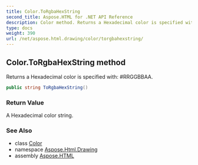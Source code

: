 ```yaml
---
title: Color.ToRgbaHexString
second_title: Aspose.HTML for .NET API Reference
description: Color method. Returns a Hexadecimal color is specified with RRGGBBAA
type: docs
weight: 390
url: /net/aspose.html.drawing/color/torgbahexstring/
---
```

## Color.ToRgbaHexString method

Returns a Hexadecimal color is specified with: #RRGGBBAA.

```csharp
public string ToRgbaHexString()
```

### Return Value

A Hexadecimal color string.

### See Also

* class [Color](../)
* namespace [Aspose.Html.Drawing](../../../aspose.html.drawing/)
* assembly [Aspose.HTML](../../../)
